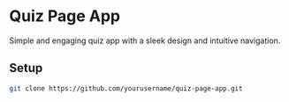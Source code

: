 # Quiz Page App

Simple and engaging quiz app with a sleek design and intuitive navigation.

## Setup
```bash
git clone https://github.com/yourusername/quiz-page-app.git
